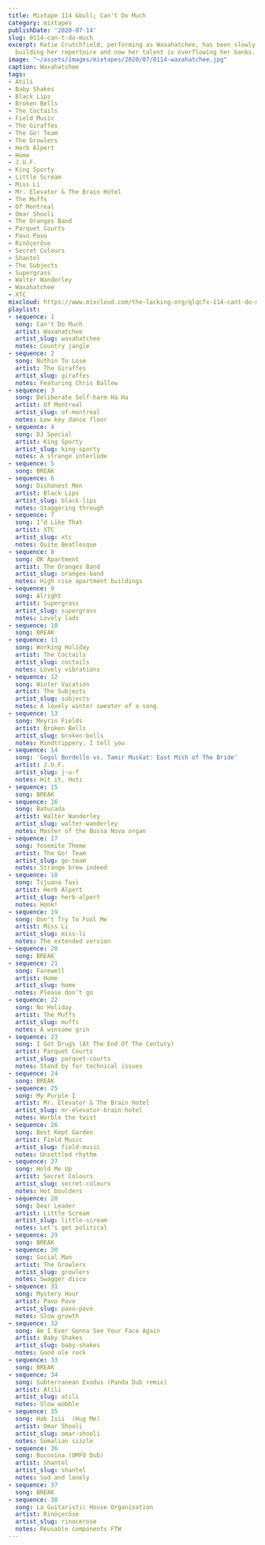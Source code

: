 ```yaml
---
title: Mixtape 114 &bull; Can't Do Much
category: mixtapes
publishDate: '2020-07-14'
slug: 0114-can-t-do-much
excerpt: Katie Crutchfield, performing as Waxahatchee, has been slowly and steadily
  building her repertoire and now her talent is overflowing her banks.
image: "~/assets/images/mixtapes/2020/07/0114-waxahatchee.jpg"
caption: Waxahatchee
tags:
- Atili
- Baby Shakes
- Black Lips
- Broken Bells
- The Coctails
- Field Music
- The Giraffes
- The Go! Team
- The Growlers
- Herb Alpert
- Home
- J.U.F.
- King Sporty
- Little Scream
- Miss Li
- Mr. Elevator & The Brain Hotel
- The Muffs
- Of Montreal
- Omar Shooli
- The Oranges Band
- Parquet Courts
- Pavo Pavo
- Rinôçerôse
- Secret Colours
- Shantel
- The Subjects
- Supergrass
- Walter Wanderley
- Waxahatchee
- XTC
mixcloud: https://www.mixcloud.com/the-lacking-org/qlqcfx-114-cant-do-much/
playlist:
- sequence: 1
  song: Can't Do Much
  artist: Waxahatchee
  artist_slug: waxahatchee
  notes: Country jangle
- sequence: 2
  song: Nuthin To Lose
  artist: The Giraffes
  artist_slug: giraffes
  notes: Featuring Chris Ballew
- sequence: 3
  song: Deliberate Self-harm Ha Ha
  artist: Of Montreal
  artist_slug: of-montreal
  notes: Low key dance floor
- sequence: 4
  song: DJ Special
  artist: King Sporty
  artist_slug: king-sporty
  notes: A strange interlude
- sequence: 5
  song: BREAK
- sequence: 6
  song: Dishonest Men
  artist: Black Lips
  artist_slug: black-lips
  notes: Staggering through
- sequence: 7
  song: I’d Like That
  artist: XTC
  artist_slug: xtc
  notes: Quite Beatlesque
- sequence: 8
  song: OK Apartment
  artist: The Oranges Band
  artist_slug: oranges-band
  notes: High rise apartment buildings
- sequence: 9
  song: Alright
  artist: Supergrass
  artist_slug: supergrass
  notes: Lovely lads
- sequence: 10
  song: BREAK
- sequence: 11
  song: Working Holiday
  artist: The Coctails
  artist_slug: coctails
  notes: Lovely vibrations
- sequence: 12
  song: Winter Vacation
  artist: The Subjects
  artist_slug: subjects
  notes: A lovely winter sweater of a song
- sequence: 13
  song: Meyrin Fields
  artist: Broken Bells
  artist_slug: broken-bells
  notes: Mindtrippery, I tell you
- sequence: 14
  song: 'Gogol Bordello vs. Tamir Muskat: East Mish of The Bride'
  artist: J.U.F.
  artist_slug: j-u-f
  notes: Hit it, Hutz
- sequence: 15
  song: BREAK
- sequence: 16
  song: Batucada
  artist: Walter Wanderley
  artist_slug: walter-wanderley
  notes: Master of the Bossa Nova organ
- sequence: 17
  song: Yosemite Theme
  artist: The Go! Team
  artist_slug: go-team
  notes: Strange brew indeed
- sequence: 18
  song: Tijuana Taxi
  artist: Herb Alpert
  artist_slug: herb-alpert
  notes: Honk!
- sequence: 19
  song: Don't Try To Fool Me
  artist: Miss Li
  artist_slug: miss-li
  notes: The extended version
- sequence: 20
  song: BREAK
- sequence: 21
  song: Farewell
  artist: Home
  artist_slug: home
  notes: Please don’t go
- sequence: 22
  song: No Holiday
  artist: The Muffs
  artist_slug: muffs
  notes: A winsome grin
- sequence: 23
  song: I Got Drugs (At The End Of The Century)
  artist: Parquet Courts
  artist_slug: parquet-courts
  notes: Stand by for technical issues
- sequence: 24
  song: BREAK
- sequence: 25
  song: My Purple I
  artist: Mr. Elevator & The Brain Hotel
  artist_slug: mr-elevator-brain-hotel
  notes: Worble the twist
- sequence: 26
  song: Best Kept Garden
  artist: Field Music
  artist_slug: field-music
  notes: Unsettled rhythm
- sequence: 27
  song: Hold Me Up
  artist: Secret Colours
  artist_slug: secret-colours
  notes: Hot boulders
- sequence: 28
  song: Dear Leader
  artist: Little Scream
  artist_slug: little-scream
  notes: Let’s get political
- sequence: 29
  song: BREAK
- sequence: 30
  song: Social Man
  artist: The Growlers
  artist_slug: growlers
  notes: Swagger disco
- sequence: 31
  song: Mystery Hour
  artist: Pavo Pavo
  artist_slug: pavo-pavo
  notes: Slow growth
- sequence: 32
  song: Am I Ever Gonna See Your Face Again
  artist: Baby Shakes
  artist_slug: baby-shakes
  notes: Good ole rock
- sequence: 33
  song: BREAK
- sequence: 34
  song: Subterranean Exodus (Panda Dub remix)
  artist: Atili
  artist_slug: atili
  notes: Slow wobble
- sequence: 35
  song: Hab Isii  (Hug Me)
  artist: Omar Shooli
  artist_slug: omar-shooli
  notes: Somalian sizzle
- sequence: 36
  song: Bucovina (OMFO Dub)
  artist: Shantel
  artist_slug: shantel
  notes: Sad and lonely
- sequence: 37
  song: BREAK
- sequence: 38
  song: La Guitaristic House Organisation
  artist: Rinôçerôse
  artist_slug: rinocerose
  notes: Reusable components FTW
---
```


